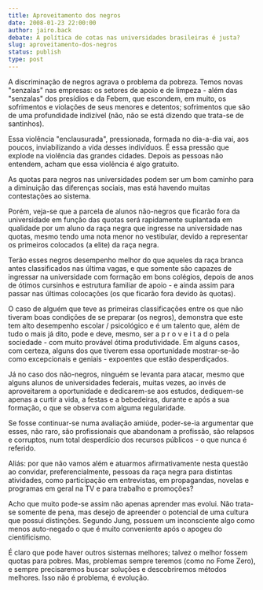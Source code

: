 ```yaml
---
title: Aproveitamento dos negros
date: 2008-01-23 22:00:00
author: jairo.back
debate: A política de cotas nas universidades brasileiras é justa?
slug: aproveitamento-dos-negros
status: publish 
type: post
---
```


A discriminação de negros agrava o problema da pobreza. Temos novas "senzalas" nas empresas: os setores de apoio e de limpeza - além das "senzalas" dos presídios e da Febem, que escondem, em muito, os sofrimentos e violações de seus menores e detentos; sofrimentos que são de uma profundidade indizível (não, não se está dizendo que trata-se de santinhos).  

  

Essa violência "enclausurada", pressionada, formada no dia-a-dia vai, aos poucos, inviabilizando a vida desses indivíduos. É essa pressão que explode na violência das grandes cidades. Depois as pessoas não entendem, acham que essa violência é algo gratuito.  

  

As quotas para negros nas universidades podem ser um bom caminho para a diminuição das diferenças sociais, mas está havendo muitas contestações ao sistema.  

  

Porém, veja-se que a parcela de alunos não-negros que ficarão fora da universidade em função das quotas será rapidamente suplantada em qualidade por um aluno da raça negra que ingresse na universidade nas quotas, mesmo tendo uma nota menor no vestibular, devido a representar os primeiros colocados (a elite) da raça negra.   

  

Terão esses negros desempenho melhor do que aqueles da raça branca antes classificados nas última vagas, e que somente são capazes de ingressar na universidade com formação em bons colégios, depois de anos de ótimos cursinhos e estrutura familiar de apoio - e ainda assim para passar nas últimas colocações (os que ficarão fora devido às quotas).  

  

O caso de alguém que teve as primeiras classificações entre os que não tiveram boas condições de se preparar (os negros), demonstra que este tem alto desempenho escolar / psicológico e é um talento que, além de tudo o mais já dito, pode e deve, mesmo, ser a p r o v e i t a d o pela sociedade - com muito provável ótima produtividade. Em alguns casos, com certeza, alguns dos que tiverem essa oportunidade mostrar-se-ão como excepcionais e geniais - expoentes que estão desperdiçados.  

  

Já no caso dos não-negros, ninguém se levanta para atacar, mesmo que alguns alunos de universidades federais, muitas vezes, ao invés de aproveitarem a oportunidade e dedicarem-se aos estudos, dediquem-se apenas a curtir a vida, a festas e a bebedeiras, durante e após a sua formação, o que se observa com alguma regularidade.  

  

Se fosse continuar-se numa avaliação amiúde, poder-se-ia argumentar que esses, não raro, são profissionais que abandonam a profissão, são relapsos e corruptos, num total desperdício dos recursos públicos - o que nunca é referido.  

  

Aliás: por que não vamos além e atuarmos afirmativamente nesta questão ao convidar, preferencialmente, pessoas da raça negra para distintas atividades, como participação em entrevistas, em propagandas, novelas e programas em geral na TV e para trabalho e promoções?  

  

Acho que muito pode-se assim não apenas aprender mas evolui. Não trata-se somente de pena, mas desejo de apreender o potencial de uma cultura que possui distinções. Segundo Jung, possuem um inconsciente algo como menos auto-negado o que é muito conveniente após o apogeu do cientificismo.  

É claro que pode haver outros sistemas melhores; talvez o melhor fossem quotas para pobres. Mas, problemas sempre teremos (como no Fome Zero), e sempre precisaremos buscar soluções e descobriremos métodos melhores. Isso não é problema, é evolução.
